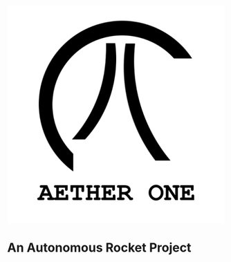 <div align="center">
  <img align="center" src="sketches/logoWithText.png" />
</div>

# An Autonomous Rocket Project
